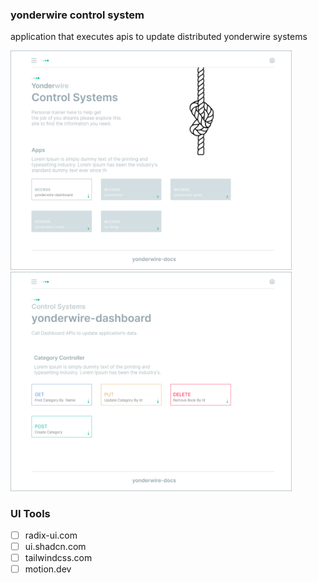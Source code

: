 ### yonderwire control system
application that executes apis to update distributed yonderwire systems

<!--<img src="https://repository-images.githubusercontent.com/974520909/6fcbf53e-44e4-4298-a4c7-bea3e7d27111" alt="logo"
width="450">
<img src="images/control system.png" alt="logo" width="450">-->
<img src="images/main_3.png" alt="logo" width="450">
<img src="images/dashboard.png" alt="logo" width="450">

### UI Tools
- [ ] radix-ui.com
- [ ] ui.shadcn.com
- [ ] tailwindcss.com
- [ ] motion.dev
